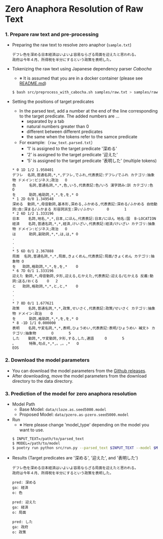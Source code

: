 # Zero Anaphora Resolution of Raw Text

### 1. Prepare raw text and pre-processing
- Preparing the raw text to resolve zero anaphor (`sample.txt`)
    ```
    デフレ色を深める日本経済はいよいよ容易ならざる局面を迎えたと思われる。
    政府は今年４月、所得税を半分にするという政策を表明した。
    ```

- Tokenizing the raw text using Japanese dependency parser *Cabocha*
    - ※ It is assumed that you are in a docker container (please see [README.md](../readme.md#setup-with-docker))
    ```bash
    $ bash src/preprocess_with_cabocha.sh samples/raw.txt > samples/raw.parsed.txt
    ```

- Setting the positions of target predicates
    - In the parsed text, add a number at the end of the line corresponding to the target predicate. The added numbers are ...
        - separated by a tab
        - natural numbers greater than 0
        - different between different predicates
        - the same when the tokens refer to the samce predicate
    - For example:（`raw_text.parsed.txt`）
      - '1' is assigned to the target predicate '深める'
      - '2' is assigned to the target predicate '迎えた'
      - '5' is assigned to the target predicate '表明した' (multiple tokens)
    ```
    * 0 1D 1/2 1.950401
    デフレ  名詞,普通名詞,*,*,デフレ,でふれ,代表表記:デフレ/でふれ カテゴリ:抽象物 ドメイン:ビジネス;政治   O
    色      名詞,普通名詞,*,*,色,いろ,代表表記:色/いろ 漢字読み:訓 カテゴリ:色      O
    を      助詞,格助詞,*,*,を,を,* O
    * 1 2D 0/0 1.349548
    深める  動詞,*,母音動詞,基本形,深める,ふかめる,代表表記:深める/ふかめる 自他動詞:自:深まる/ふかまる 形容詞派生:深い/ふかい      O       1
    * 2 6D 1/2 1.333196
    日本    名詞,地名,*,*,日本,にほん,代表表記:日本/にほん 地名:国  B-LOCATION
    経済    名詞,普通名詞,*,*,経済,けいざい,代表表記:経済/けいざい カテゴリ:抽象物 ドメイン:ビジネス;政治   O
    は      助詞,副助詞,*,*,は,は,* O
    .
    .
    .
    * 5 6D 0/1 2.367888
    局面	名詞,普通名詞,*,*,局面,きょくめん,代表表記:局面/きょくめん カテゴリ:抽象物	O
    を	助詞,格助詞,*,*,を,を,*	O
    * 6 7D 0/1 1.333196
    迎えた	動詞,*,母音動詞,タ形,迎える,むかえた,代表表記:迎える/むかえる 反義:動詞:送る/おくる	O	2
    と	助詞,格助詞,*,*,と,と,*	O
    .
    .
    .
    * 7 8D 0/1 1.677621
    政策    名詞,普通名詞,*,*,政策,せいさく,代表表記:政策/せいさく カテゴリ:抽象物 ドメイン:政治    O
    を      助詞,格助詞,*,*,を,を,* O
    * 8 -1D 1/1 0.000000
    表明    名詞,サ変名詞,*,*,表明,ひょうめい,代表表記:表明/ひょうめい 補文ト カテゴリ:抽象物       O       5
    した    動詞,*,サ変動詞,タ形,する,した,連語     O       5
    。      特殊,句点,*,*,。,。,*   O
    EOS
    ```

### 2. Download the model parameters
- You can download the model parameters from the [Github releases](https://github.com/Ryuto10/pzero-improves-zar/releases).
- After downloading, move the model parameters from the download directory to the data directory.

### 3. Prediction of the model for zero anaphora resolution
- Model Path
    - Base Model: `data/cloze.as.seed5000.model`
    - Proposed Model: `data/pzero.as-pzero.seed5000.model`
- Run
    - ※ Here please change 'model_type' depending on the model you want to use.
    ```bash
    $ INPUT_TEXT=/path/to/parsed_text
    $ MODEL=/path/to/model
    $ poetry run python src/run.py --parsed_text $INPUT_TEXT --model $MODEL --model_type "as-pzero"
    ```
- Results (Target predicates are '深める', '迎えた', and '表明した')
    ```
    デフレ色を深める日本経済はいよいよ容易ならざる局面を迎えたと思われる。
    政府は今年４月、所得税を半分にするという政策を表明した。

    pred: 深める
    ga: 経済
    o: 色

    pred: 迎えた
    ga: 経済
    o: 局面

    pred: した
    ga: 政府
    o: 政策
    ```
